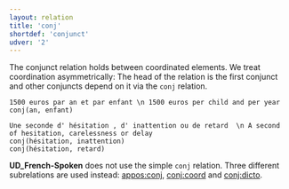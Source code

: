 ```yaml
---
layout: relation
title: 'conj'
shortdef: 'conjunct'
udver: '2'
---
```


The conjunct relation holds between coordinated elements.
We treat coordination asymmetrically:
The head of the relation is the first conjunct and other conjuncts depend on it via the `conj` relation.

~~~ sdparse
1500 euros par an et par enfant \n 1500 euros per child and per year
conj(an, enfant)
~~~

~~~ sdparse
Une seconde d' hésitation , d' inattention ou de retard  \n A second of hesitation, carelessness or delay
conj(hésitation, inattention)
conj(hésitation, retard)
~~~

**UD_French-Spoken** does not use the simple `conj` relation.
Three different subrelations are used instead: [appos:conj](), [conj:coord]() and [conj:dicto]().


